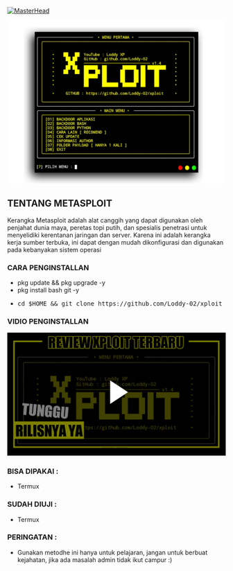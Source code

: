 [![MasterHead](https://1.bp.blogspot.com/-7A4WynwLsMw/XbBpCXG8fHI/AAAAAAAAMt4/uOa1bpLskYgrwGbllhSu2SDj_Mig8SXJQCLcBGAsYHQ/s1600/2000_600px.gif)](https://rishavchanda.io)
<p align="center"><img src="https://github.com/Loddy-02/xploit/blob/main/image/20220623_031041.png" alt="error">

## TENTANG METASPLOIT

Kerangka Metasploit adalah alat canggih yang dapat digunakan oleh penjahat dunia maya, peretas topi putih, dan spesialis penetrasi untuk menyelidiki kerentanan jaringan dan server. Karena ini adalah kerangka kerja sumber terbuka, ini dapat dengan mudah dikonfigurasi dan digunakan pada kebanyakan sistem operasi

### CARA PENGINSTALLAN

* pkg update && pkg upgrade -y
* pkg install bash git -y
* <pre>cd $HOME && git clone https://github.com/Loddy-02/xploit</pre>

### VIDIO PENGINSTALLAN
<p align="center"><a href="https://youtu.be/9F7H9tpp8Ko"><img title="Loddy XP" src="https://github.com/Loddy-02/xploit/blob/main/image/20220623_031514.png"></a>
</p>

### BISA DIPAKAI :

* Termux

### SUDAH DIUJI :

* Termux

### PERINGATAN :
* Gunakan metodhe ini hanya untuk pelajaran, jangan untuk berbuat kejahatan, jika ada masalah admin tidak ikut campur :)
